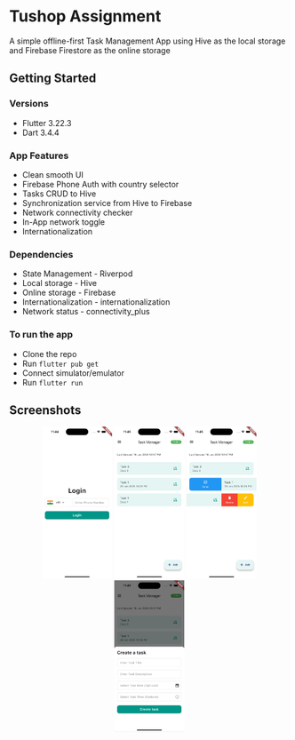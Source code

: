 # Tushop Assignment

A simple offline-first Task Management App using Hive as the local storage and Firebase Firestore as the online storage

## Getting Started

### Versions
- Flutter 3.22.3
- Dart 3.4.4

### App Features
- Clean smooth UI
- Firebase Phone Auth with country selector
- Tasks CRUD to Hive
- Synchronization service from Hive to Firebase
- Network connectivity checker
- In-App network toggle
- Internationalization

### Dependencies
- State Management - Riverpod
- Local storage - Hive
- Online storage - Firebase
- Internationalization - internationalization
- Network status - connectivity_plus

### To run the app
- Clone the repo
- Run `flutter pub get`
- Connect simulator/emulator
- Run `flutter run`


## Screenshots
<p align="center">
  <img src="./screenshots/1.png" alt="Screenshot 1" style="width: 25%; max-width: 300px; height: auto;" />
  <img src="./screenshots/2.png" alt="Screenshot 2" style="width: 25%; max-width: 300px; height: auto;" />
  <img src="./screenshots/3.png" alt="Screenshot 3" style="width: 25%; max-width: 300px; height: auto;" />
  <img src="./screenshots/4.png" alt="Screenshot 3" style="width: 25%; max-width: 300px; height: auto;" />
</p>
